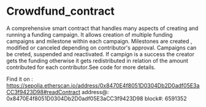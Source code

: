 # Crowdfund_contract
A comprehensive smart contract that handles many aspects of creating and running a funding campaign. 
It allows creation of multiple funding campaigns and milestone within each campaign. Milestones are created , modified or canceled depending on contributor's approval. Campaigns can be creted, suspended and reactivated. If campign is a success the creator gets the funding otherwise it gets redistributed in relation of the amount contributed for each contributor.See code for more details.

Find it on : https://sepolia.etherscan.io/address/0x8470E4f8051D0304Db2D0adf05E3aCC3f9423D98#readContract
   address@: 0x8470E4f8051D0304Db2D0adf05E3aCC3f9423D98
     block#: 6591352

